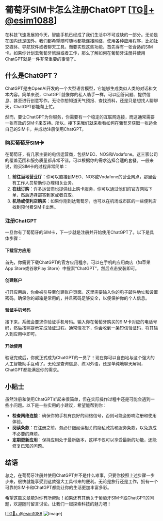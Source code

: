 # 葡萄牙SIM卡怎么注册ChatGPT [[TG💪+ @esim1088](https://t.me/s/esim1088)]

在科技飞速发展的今天，智能手机已经成了我们生活中不可或缺的一部分。无论是在国内还是国外，我们都希望随时随地都能连接网络、使用各种应用程序，比如社交媒体、导航软件或者聊天工具。而要实现这些功能，首先得有一张合适的SIM卡。如果你计划去葡萄牙旅游或者工作，那么了解如何在葡萄牙注册并使用ChatGPT就是一件非常重要的事情了。

## 什么是ChatGPT？

ChatGPT是由OpenAI开发的一个大型语言模型，它能够生成类似人类的对话和文本内容。简单来说，ChatGPT就像你的私人助手一样，可以回答问题、提供信息、甚至进行创意写作。无论你想知道天气预报、查找资料，还是只是想找人聊聊天，ChatGPT都能帮上忙。

然而，要让ChatGPT为你服务，你需要有一个稳定的互联网连接，而这通常需要一张有效的SIM卡来支持。所以，接下来我们就来看看如何在葡萄牙获取一张适合自己的SIM卡，并成功注册使用ChatGPT。

### 购买葡萄牙SIM卡

在葡萄牙，有几家主要的电信运营商，包括MEO、NOS和Vodafone。这三家公司的覆盖范围和服务质量都非常不错，可以根据你的需求选择合适的套餐。一般来说，购买SIM卡的过程非常简单：

1. **前往当地营业厅**：你可以直接到MEO、NOS或Vodafone的营业网点，那里会有工作人员帮助你办理相关业务。
2. **在线订购**：许多运营商也提供线上购卡服务，你可以通过他们的官方网站下单，然后选择邮寄到家或者自取。
3. **机场或便利店购买**：如果你刚到达葡萄牙，也可以在机场或市区的一些便利店找到预付费SIM卡出售。

### 注册ChatGPT

一旦你有了葡萄牙的SIM卡，下一步就是注册并开始使用ChatGPT了。以下是具体步骤：

#### 下载官方应用

首先，你需要下载ChatGPT的官方应用程序。可以在手机的应用商店（如苹果App Store或谷歌Play Store）中搜索“ChatGPT”，然后点击安装即可。

#### 创建账户

打开应用后，你会被引导至创建账户页面。这里需要输入你的电子邮件地址和设置密码。确保你的邮箱是常用的，并且密码足够安全，以便保护你的个人信息。

#### 验证手机号码

接下来，系统会要求你验证手机号码。输入你在葡萄牙购买的SIM卡对应的电话号码，然后按照提示完成验证过程。通常情况下，你会收到一条短信验证码，将其输入到应用中即可。

#### 开始使用

验证完成后，你就正式成为ChatGPT的一员了！现在你可以自由地与这个强大的人工智能助手互动了。无论是查询信息、练习外语，还是单纯地聊天解闷，ChatGPT都能满足你的需求。

## 小贴士

虽然注册和使用ChatGPT听起来很简单，但在实际操作过程中还是可能会遇到一些小问题。以下是一些实用的小建议，希望能帮到你：

- **检查网络连接**：确保你的手机有良好的网络信号，否则可能会影响注册和使用体验。
- **阅读条款**：在注册之前，务必仔细阅读相关的隐私政策和服务条款，以免造成不必要的麻烦。
- **定期更新应用**：保持应用处于最新版本，这样不仅可以享受最新的功能，还能修复已知的问题。

## 结语

总之，在葡萄牙注册并使用ChatGPT并不是什么难事，只要你按照上述步骤一步步来，很快就能享受到这款强大工具带来的便利。无论是旅行还是工作，拥有一个可靠的SIM卡和ChatGPT都能让你的生活更加丰富多彩。

希望这篇文章能对你有所帮助！如果还有其他关于葡萄牙SIM卡或ChatGPT的问题，欢迎随时留言讨论。让我们一起探索科技的魅力吧！

[[TG💪+ @esim1088](https://t.me/s/esim1088) ![Image](https://i.postimg.cc/4NQfJmqS/Snipaste-2025-05-13-00-14-12.png)]